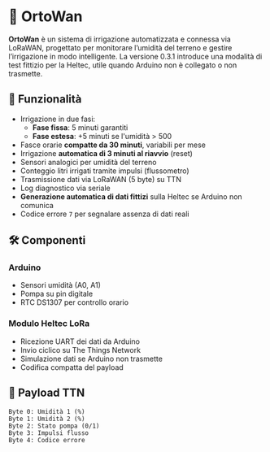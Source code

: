 # 🌿 OrtoWan

**OrtoWan** è un sistema di irrigazione automatizzata e connessa via LoRaWAN, progettato per monitorare l’umidità del terreno e gestire l’irrigazione in modo intelligente. La versione 0.3.1 introduce una modalità di test fittizio per la Heltec, utile quando Arduino non è collegato o non trasmette.

## 🚀 Funzionalità

- Irrigazione in due fasi:
  - **Fase fissa**: 5 minuti garantiti
  - **Fase estesa**: +5 minuti se l'umidità > 500
- Fasce orarie **compatte da 30 minuti**, variabili per mese
- Irrigazione **automatica di 3 minuti al riavvio** (reset)
- Sensori analogici per umidità del terreno
- Conteggio litri irrigati tramite impulsi (flussometro)
- Trasmissione dati via LoRaWAN (5 byte) su TTN
- Log diagnostico via seriale
- **Generazione automatica di dati fittizi** sulla Heltec se Arduino non comunica
- Codice errore `7` per segnalare assenza di dati reali

## 🛠️ Componenti

### Arduino
- Sensori umidità (A0, A1)
- Pompa su pin digitale
- RTC DS1307 per controllo orario

### Modulo Heltec LoRa
- Ricezione UART dei dati da Arduino
- Invio ciclico su The Things Network
- Simulazione dati se Arduino non trasmette
- Codifica compatta del payload

## 📡 Payload TTN

```plaintext
Byte 0: Umidità 1 (%)
Byte 1: Umidità 2 (%)
Byte 2: Stato pompa (0/1)
Byte 3: Impulsi flusso
Byte 4: Codice errore
